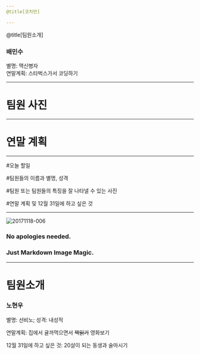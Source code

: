 ```yaml
---
@title[코치만]

---
```

@title[팀원소개]
<h3>배민수</h3>
별명: 맥신병자</br>
연말계획: 스타벅스가서 코딩하기</br>

---
# 팀원 사진



---
# 연말 계획




---
#오늘 할일

#팀원들의 이름과 별명, 성격

#팀원 또는 팀원들의 특징을 잘 나타낼 수 있는 사진

#연말 계획 및 12월 31일에 하고 싶은 것

---
![20171118-006](https://user-images.githubusercontent.com/26531461/50431887-7eebfe00-0911-11e9-9eed-114f46b04746.jpg)


### No apologies needed.
### Just Markdown Image Magic.


---
# 팀원소개
<h3>노현우</h3>

별명: 선비노; 성격: 내성적

연말계획: 집에서 귤까먹으면서 ~~책읽기~~ 영화보기

12월 31일에 하고 싶은 것: 20살이 되는 동생과 술마시기
